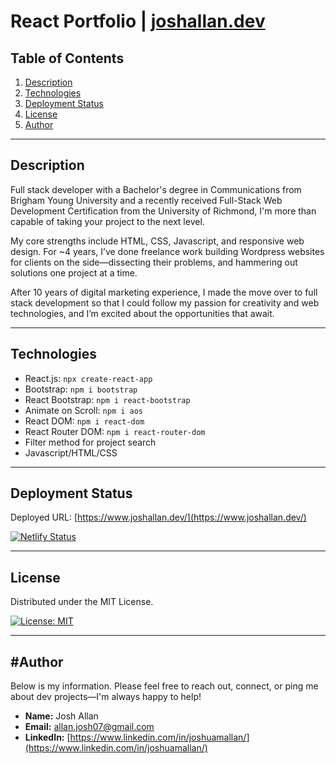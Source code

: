 # React Portfolio | [joshallan.dev](https://joshallan.dev)

## **Table of Contents**

1. [Description](#Description)
2. [Technologies](#Technologies)
3. [Deployment Status](#Deployment-Status)
4. [License](#License)
5. [Author](#Author)

---

## Description

Full stack developer with a Bachelor's degree in Communications from Brigham Young University and a recently received Full-Stack Web Development Certification from the University of Richmond, I'm more than capable of taking your project to the next level.

My core strengths include HTML, CSS, Javascript, and responsive web design. For ~4 years, I’ve done freelance work building Wordpress websites for clients on the side—dissecting their problems, and hammering out solutions one project at a time.

After 10 years of digital marketing experience, I made the move over to full stack development so that I could follow my passion for creativity and web technologies, and I’m excited about the opportunities that await.

---

## Technologies

- React.js: `npx create-react-app`
- Bootstrap: `npm i bootstrap`
- React Bootstrap: `npm i react-bootstrap`
- Animate on Scroll: `npm i aos`
- React DOM: `npm i react-dom`
- React Router DOM: `npm i react-router-dom`
- Filter method for project search
- Javascript/HTML/CSS

---

## Deployment Status

Deployed URL: [https://www.joshallan.dev/](https://www.joshallan.dev/)

[![Netlify Status](https://api.netlify.com/api/v1/badges/9ddf87c0-ea21-4da2-b6df-2945ab220f96/deploy-status)](https://app.netlify.com/sites/optimistic-mccarthy-470a74/deploys)

---

## License

Distributed under the MIT License.

[![License: MIT](https://img.shields.io/badge/License-MIT-yellow.svg)](https://opensource.org/licenses/MIT)

---

## #Author

Below is my information. Please feel free to reach out, connect, or ping me about dev projects—I'm always happy to help!

- **Name:** Josh Allan
- **Email:** [allan.josh07@gmail.com](mailto:allan.josh07@gmail.com)
- **LinkedIn:** [https://www.linkedin.com/in/joshuamallan/](https://www.linkedin.com/in/joshuamallan/)
